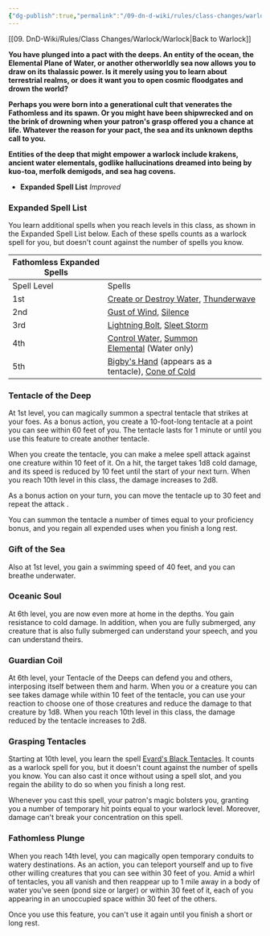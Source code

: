 ```yaml
---
{"dg-publish":true,"permalink":"/09-dn-d-wiki/rules/class-changes/warlock/the-fathomless/","tags":["subclass","warlock"]}
---
```


[[09. DnD-Wiki/Rules/Class Changes/Warlock/Warlock\|Back to Warlock]]

**You have plunged into a pact with the deeps. An entity of the ocean, the Elemental Plane of Water, or another otherworldly sea now allows you to draw on its thalassic power. Is it merely using you to learn about terrestrial realms, or does it want you to open cosmic floodgates and drown the world?**

**Perhaps you were born into a generational cult that venerates the Fathomless and its spawn. Or you might have been shipwrecked and on the brink of drowning when your patron's grasp offered you a chance at life. Whatever the reason for your pact, the sea and its unknown depths call to you.**

**Entities of the deep that might empower a warlock include krakens, ancient water elementals, godlike hallucinations dreamed into being by kuo-toa, merfolk demigods, and sea hag covens.**


- **Expanded Spell List** *Improved* 
### Expanded Spell List
You learn additional spells when you reach levels in this class, as shown in the Expanded Spell List below.
Each of these spells counts as a warlock spell for you, but doesn't count against the number of spells you know.

|Fathomless Expanded Spells|   |
|---|---|
|Spell Level|Spells|
|1st|[Create or Destroy Water](http://dnd5e.wikidot.com/spell:create-or-destroy-water), [Thunderwave](http://dnd5e.wikidot.com/spell:thunderwave)|
|2nd|[Gust of Wind](http://dnd5e.wikidot.com/spell:gust-of-wind), [Silence](http://dnd5e.wikidot.com/spell:silence)|
|3rd|[Lightning Bolt](http://dnd5e.wikidot.com/spell:lightning-bolt), [Sleet Storm](http://dnd5e.wikidot.com/spell:sleet-storm)|
|4th|[Control Water](http://dnd5e.wikidot.com/spell:control-water), [Summon Elemental](http://dnd5e.wikidot.com/spell:summon-elemental) (Water only)|
|5th|[Bigby's Hand](http://dnd5e.wikidot.com/spell:bigbys-hand) (appears as a tentacle), [Cone of Cold](http://dnd5e.wikidot.com/spell:cone-of-cold)|

### Tentacle of the Deep
At 1st level, you can magically summon a spectral tentacle that strikes at your foes. As a bonus action, you create a 10-foot-long tentacle at a point you can see within 60 feet of you. The tentacle lasts for 1 minute or until you use this feature to create another tentacle.

When you create the tentacle, you can make a melee spell attack against one creature within 10 feet of it. On a hit, the target takes 1d8 cold damage, and its speed is reduced by 10 feet until the start of your next turn. When you reach 10th level in this class, the damage increases to 2d8.

As a bonus action on your turn, you can move the tentacle up to 30 feet and repeat the attack .

You can summon the tentacle a number of times equal to your proficiency bonus, and you regain all expended uses when you finish a long rest.

### Gift of the Sea
Also at 1st level, you gain a swimming speed of 40 feet, and you can breathe underwater.

### Oceanic Soul
At 6th level, you are now even more at home in the depths. You gain resistance to cold damage. In addition, when you are fully submerged, any creature that is also fully submerged can understand your speech, and you can understand theirs.

### Guardian Coil
At 6th level, your Tentacle of the Deeps can defend you and others, interposing itself between them and harm. When you or a creature you can see takes damage while within 10 feet of the tentacle, you can use your reaction to choose one of those creatures and reduce the damage to that creature by 1d8. When you reach 10th level in this class, the damage reduced by the tentacle increases to 2d8.

### Grasping Tentacles
Starting at 10th level, you learn the spell [Evard's Black Tentacles](http://dnd5e.wikidot.com/spell:evards-black-tentacles). It counts as a warlock spell for you, but it doesn't count against the number of spells you know. You can also cast it once without using a spell slot, and you regain the ability to do so when you finish a long rest.

Whenever you cast this spell, your patron's magic bolsters you, granting you a number of temporary hit points equal to your warlock level. Moreover, damage can't break your concentration on this spell.

### Fathomless Plunge
When you reach 14th level, you can magically open temporary conduits to watery destinations. As an action, you can teleport yourself and up to five other willing creatures that you can see within 30 feet of you. Amid a whirl of tentacles, you all vanish and then reappear up to 1 mile away in a body of water you've seen (pond size or larger) or within 30 feet of it, each of you appearing in an unoccupied space within 30 feet of the others.

Once you use this feature, you can't use it again until you finish a short or long rest.